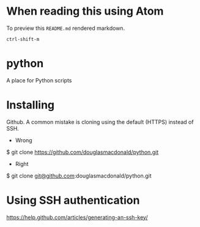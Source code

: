 # When reading this using Atom

To preview this `README.md` rendered markdown.

    ctrl-shift-m

# python
A place for Python scripts

# Installing

Github. A common mistake is cloning using the default (HTTPS) instead of SSH.

* Wrong

$ git clone https://github.com/douglasmacdonald/python.git

* Right

$ git clone git@github.com:douglasmacdonald/python.git

# Using SSH authentication

https://help.github.com/articles/generating-an-ssh-key/
